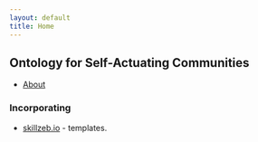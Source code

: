 ```yaml
---
layout: default
title: Home
---
```


## Ontology for Self-Actuating Communities

- [About](/about/)

### Incorporating
- [skillzeb.io](https://skillzeb.io) - templates.


